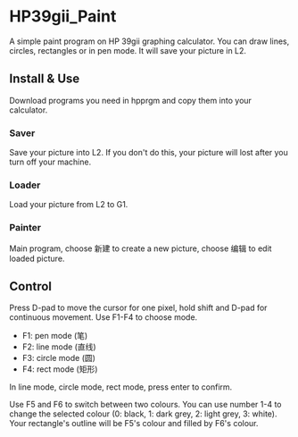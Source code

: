 # HP39gii_Paint
  A simple paint program on HP 39gii graphing calculator.
  You can draw lines, circles, rectangles or in pen mode.
  It will save your picture in L2.

## Install & Use
  Download programs you need in hpprgm and copy them into your calculator.
  ### Saver
  Save your picture into L2. If you don't do this, your picture will lost after you turn off your machine.
  ### Loader
  Load your picture from L2 to G1.
  ### Painter
  Main program, choose 新建 to create a new picture, choose 编辑 to edit loaded picture.

## Control
  Press D-pad to move the cursor for one pixel, hold shift and D-pad for continuous movement.
  Use F1-F4 to choose mode.
  - F1: pen mode (笔)
  - F2: line mode (直线)
  - F3: circle mode (圆)
  - F4: rect mode (矩形)
  
  In line mode, circle mode, rect mode, press enter to confirm.
  
  Use F5 and F6 to switch between two colours.
  You can use number 1-4 to change the selected colour (0: black, 1: dark grey, 2: light grey, 3: white).
  Your rectangle's outline will be F5's colour and filled by F6's colour.